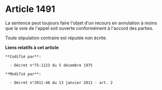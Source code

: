 # Article 1491

La sentence peut toujours faire l'objet d'un recours en annulation à moins que la voie de l'appel soit ouverte conformément à
l'accord des parties. 

Toute stipulation contraire est réputée non écrite.

**Liens relatifs à cet article**

	**Codifié par**:

	  - Décret n°75-1123 du 5 décembre 1975

	**Modifié par**:

	  - Décret n°2011-48 du 13 janvier 2011 - art. 2
